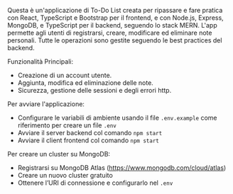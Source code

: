 Questa è un'applicazione di To-Do List creata per ripassare e fare pratica con React, TypeScript e Bootstrap per il frontend, e con Node.js, Express, MongoDB, e TypeScript per il backend, seguendo lo stack MERN. L'app permette agli utenti di registrarsi, creare, modificare ed eliminare note personali. Tutte le operazioni sono gestite seguendo le best practices del backend.

Funzionalità Principali:

- Creazione di un account utente.
- Aggiunta, modifica ed eliminazione delle note.
- Sicurezza, gestione delle sessioni e degli errori http.

Per avviare l'applicazione:

- Configurare le variabili di ambiente usando il file `.env.example` come riferimento per creare un file `.env`
- Avviare il server backend col comando `npm start`
- Avviare il client frontend col comando `npm start`

Per creare un cluster su MongoDB:

- Registrarsi su MongoDB Atlas (https://www.mongodb.com/cloud/atlas)
- Creare un nuovo cluster gratuito
- Ottenere l’URI di connessione e configurarlo nel `.env`
